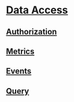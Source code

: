 # [Data Access](https://dev.applicationinsights.io/)
## [Authorization](https://dev.applicationinsights.io/documentation/Authorization)
## [Metrics](https://dev.applicationinsights.io/documentation/Using-the-API/Metrics)
## [Events](https://dev.applicationinsights.io/documentation/Using-the-API/Events)
## [Query](https://dev.applicationinsights.io/documentation/Using-the-API/Query)